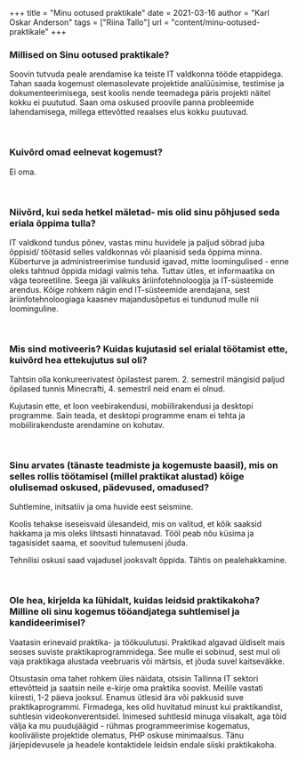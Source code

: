 +++
title = "Minu ootused praktikale"
date = 2021-03-16
author = "Karl Oskar Anderson"
tags = ["Riina Tallo"]
url = "content/minu-ootused-praktikale"
+++

### Millised on Sinu ootused praktikale?

Soovin tutvuda peale arendamise ka teiste IT valdkonna tööde etappidega. Tahan saada kogemust olemasolevate projektide analüüsimise, testimise ja dokumenteerimisega, sest koolis nende teemadega päris projekti näitel kokku ei puututud. Saan oma oskused proovile panna probleemide lahendamisega, millega ettevõtted reaalses elus kokku puutuvad.


&nbsp; 
### Kuivõrd omad eelnevat kogemust?

Ei oma.


&nbsp; 
### Niivõrd, kui seda hetkel mäletad- mis olid sinu põhjused seda eriala õppima tulla?

IT valdkond tundus põnev, vastas minu huvidele ja paljud sõbrad juba õppisid/ töötasid selles valdkonnas või plaanisid seda õppima minna. Küberturve ja administreerimise tundusid igavad, mitte loomingulised - enne oleks tahtnud õppida midagi valmis teha. Tuttav ütles, et informaatika on väga teoreetiline. Seega jäi valikuks äriinfotehnoloogija ja IT-süsteemide arendus. Kõige rohkem nägin end IT-süsteemide arendajana, sest äriinfotehnoloogiaga kaasnev majandusõpetus ei tundunud mulle nii loominguline. 


&nbsp; 
### Mis sind motiveeris? Kuidas kujutasid sel erialal töötamist ette, kuivõrd hea ettekujutus sul oli?

Tahtsin olla konkureerivatest õpilastest parem. 2. semestril mängisid paljud õpilased tunnis Minecrafti, 4. semestril neid enam ei olnud.

Kujutasin ette, et loon veebirakendusi, mobiilirakendusi ja desktopi programme. Sain teada, et desktopi programme enam ei tehta ja mobiilirakenduste arendamine on kohutav.

&nbsp; 
### Sinu arvates (tänaste teadmiste ja kogemuste baasil), mis on selles rollis töötamisel (millel praktikat alustad) kõige olulisemad oskused, pädevused, omadused?

Suhtlemine, initsatiiv ja oma huvide eest seismine. 

Koolis tehakse iseseisvaid ülesandeid, mis on valitud, et kõik saaksid hakkama ja mis oleks lihtsasti hinnatavad. Tööl peab nõu küsima ja tagasisidet saama, et soovitud tulemuseni jõuda. 

Tehnilisi oskusi saad vajadusel jooksvalt õppida. Tähtis on pealehakkamine.


&nbsp; 
### Ole hea, kirjelda ka lühidalt, kuidas leidsid praktikakoha? Milline oli sinu kogemus tööandjatega suhtlemisel ja kandideerimisel?

Vaatasin erinevaid praktika- ja töökuulutusi. Praktikad algavad üldiselt mais seoses suviste praktikaprogrammidega. See mulle ei sobinud, sest mul oli vaja praktikaga alustada veebruaris või märtsis, et jõuda suvel kaitseväkke.

Otsustasin oma tahet rohkem üles näidata, otsisin Tallinna IT sektori ettevõtteid ja saatsin neile e-kirje oma praktika soovist. Meilile vastati kiiresti, 1-2 päeva jooksul. Enamus ütlesid ära või pakkusid suve praktikaprogrammi. Firmadega, kes olid huvitatud minust kui praktikandist, suhtlesin videokonverentsidel. Inimesed suhtlesid minuga viisakalt, aga tõid välja ka mu puudujäägid - rühmas programmeerimise kogematus, kooliväliste projektide olematus, PHP oskuse minimaalsus. Tänu järjepidevusele ja headele kontaktidele leidsin endale siiski praktikakoha.